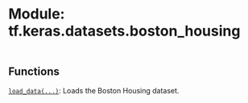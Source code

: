 <div itemscope itemtype="http://developers.google.com/ReferenceObject">
<meta itemprop="name" content="tf.keras.datasets.boston_housing" />
<meta itemprop="path" content="Stable" />
</div>

# Module: tf.keras.datasets.boston_housing

<!-- Insert buttons and diff -->

<table class="tfo-notebook-buttons tfo-api nocontent" align="left">

</table>







## Functions

[`load_data(...)`](../../../tf/keras/datasets/boston_housing/load_data.md): Loads the Boston Housing dataset.


